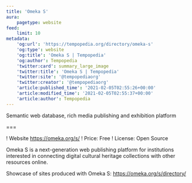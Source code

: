 ```yaml
---
title: 'Omeka S'
aura:
    pagetype: website
feed:
    limit: 10
metadata:
    'og:url': 'https://tempopedia.org/directory/omeka-s'
    'og:type': website
    'og:title': 'Omeka S | Tempopedia'
    'og:author': Tempopedia
    'twitter:card': summary_large_image
    'twitter:title': 'Omeka S | Tempopedia'
    'twitter:site': '@tempopediaorg'
    'twitter:creator': '@tempopediaorg'
    'article:published_time': '2021-02-05T02:55:26+00:00'
    'article:modified_time': '2021-02-05T02:55:37+00:00'
    'article:author': Tempopedia
---
```


Semantic web database, rich media publishing and exhibition platform

===

! Website https://omeka.org/s/
! Price: Free
! License: Open Source

Omeka S is a next-generation web publishing platform for institutions interested in connecting digital cultural heritage collections with other resources online.

Showcase of sites produced with Omeka S:
https://omeka.org/s/directory/